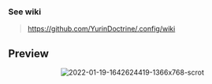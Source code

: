 ### See wiki
> https://github.com/YurinDoctrine/.config/wiki
## Preview
<p align="center">
<img src="https://i.ibb.co/N9Zj1t6/2022-01-19-1642624419-1366x768-scrot.png" alt="2022-01-19-1642624419-1366x768-scrot" border="0">
</p>
